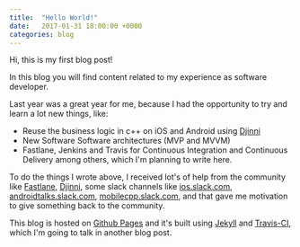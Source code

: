 ```yaml
---
title:  "Hello World!"
date:   2017-01-31 18:00:00 +0000
categories: blog
---
```


Hi, this is my first blog post!

In this blog you will find content related to my experience as software developer.

Last year was a great year for me, because I had the opportunity to try and learn a lot new things, like:
- Reuse the business logic in c++ on iOS and Android using [Djinni](https://github.com/dropbox/djinni)
- New Software Software architectures (MVP and MVVM)
- Fastlane, Jenkins and Travis for Continuous Integration and Continuous Delivery
among others, which I'm planning to write here.

To do the things I wrote above, I received lot's of help from the community like [Fastlane](https://github.com/fastlane/fastlane), [Djinni](https://github.com/dropbox/djinni), some slack channels like [ios.slack.com](ios.slack.com), [androidtalks.slack.com](androidtalks.slack.com), [mobilecpp.slack.com](mobilecpp.slack.com), and that gave me motivation to give something back to the community.

This blog is hosted on [Github Pages](https://pages.github.com) and it's built using [Jekyll](https://jekyllrb.com) and [Travis-CI](https://travis-ci.org), which I'm going to talk in another blog post.
